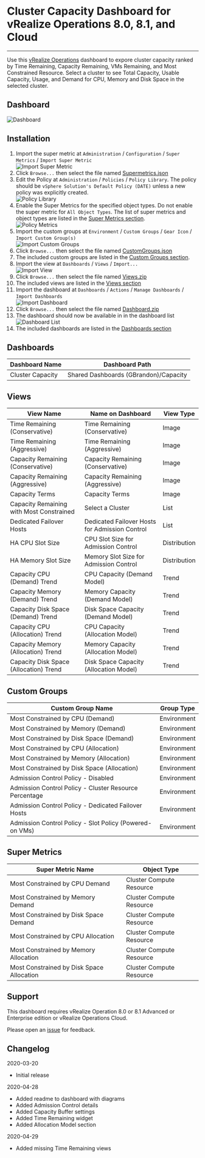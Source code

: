 
# Cluster Capacity Dashboard for vRealize Operations 8.0, 8.1, and Cloud
---------

Use this [vRealize Operations](https://www.vmware.com/products/vrealize-operations.html) dashboard to expore cluster capacity ranked by Time Remaining, Capacity Remaining, VMs Remaining, and Most Constrained Resource.  Select a cluster to see Total Capacity, Usable Capacity, Usage, and Demand for CPU, Memory and Disk Space in the selected cluster.

## Dashboard
![Dashboard](https://raw.githubusercontent.com/notoriousbdg/vrops-dashboard-cluster_capacity/master/Dashboard.png)

## Installation
1. Import the super metric at `Administration` / `Configuration` / `Super Metrics` / `Import Super Metric`  
![Import Super Metric](https://raw.githubusercontent.com/notoriousbdg/vrops-dashboard-cluster_capacity/master/Import_Super_Metric.png)
2. Click `Browse...` then select the file named [Supermetrics.json](https://raw.githubusercontent.com/notoriousbdg/vrops-dashboard-cluster_capacity/master/Supermetrics.json)
3. Edit the Policy at `Administration` / `Policies` / `Policy Library`.  The policy should be `vSphere Solution's Default Policy (DATE)` unless a new policy was explicitly created.  
![Policy Library](https://raw.githubusercontent.com/notoriousbdg/vrops-dashboard-cluster_capacity/master/Policy_Library.png)
4. Enable the Super Metrics for the specified object types.  Do not enable the super metric for `All Object Types`.  The list of super metrics and object types are listed in the [Super Metrics section](#Super-Metrics).  
![Policy Metrics](https://raw.githubusercontent.com/notoriousbdg/vrops-dashboard-cluster_capacity/master/Policy_Metrics.png)
5. Import the custom groups at `Environment` / `Custom Groups` / `Gear Icon` / `Import Custom Group(s)`  
![Import Custom Groups](https://raw.githubusercontent.com/notoriousbdg/vrops-dashboard-cluster_capacity/master/Import_CustomGroup.png)
6. Click `Browse...` then select the file named [CustomGroups.json](https://raw.githubusercontent.com/notoriousbdg/vrops-dashboard-cluster_capacity/master/CustomGroups.json)
7. The included custom groups are listed in the [Custom Groups section](#Custom-Groups).  
8. Import the view at `Dashboards` / `Views` / `Import...`  
![Import View](https://raw.githubusercontent.com/notoriousbdg/vrops-dashboard-cluster_capacity/master/Import_View.png)
9. Click `Browse...` then select the file named [Views.zip](https://github.com/notoriousbdg/vrops-dashboard-cluster_capacity/raw/master/Views.zip)
10. The included views are listed in the [Views section](#Views)
11. Import the dashboard at `Dashboards` / `Actions` / `Manage Dashboards` / `Import Dashboards`  
![Import Dashboard](https://raw.githubusercontent.com/notoriousbdg/vrops-dashboard-cluster_capacity/master/Import_Dashboard.png)
12. Click `Browse...` then select the file named [Dashboard.zip](https://github.com/notoriousbdg/vrops-dashboard-cluster_capacity/raw/master/Dashboard.zip)
13. The dashboard should now be available in in the dashboard list  
![Dashboard List](https://raw.githubusercontent.com/notoriousbdg/vrops-dashboard-cluster_capacity/master/Dashboard_List.png)
14. The included dashboards are listed in the [Dashboards section](#Dashboards)

## Dashboards
| Dashboard Name | Dashboard Path |
|--|--|
| Cluster Capacity | Shared Dashboards (GBrandon)/Capacity |

## Views
| View Name | Name on Dashboard | View Type |
|--|--|--|
| Time Remaining (Conservative) | Time Remaining (Conservative) | Image |
| Time Remaining (Aggressive) | Time Remaining (Aggressive) | Image |
| Capacity Remaining (Conservative) | Capacity Remaining (Conservative) | Image |
| Capacity Remaining (Aggressive) | Capacity Remaining (Aggressive) | Image |
| Capacity Terms | Capacity Terms | Image |
| Capacity Remaining with Most Constrained | Select a Cluster | List |
| Dedicated Failover Hosts | Dedicated Failover Hosts for Admission Control | List |
| HA CPU Slot Size | CPU Slot Size for Admission Control | Distribution |
| HA Memory Slot Size | Memory Slot Size for Admission Control | Distribution |
| Capacity CPU (Demand) Trend | CPU Capacity (Demand Model) | Trend |
| Capacity Memory (Demand) Trend | Memory Capacity (Demand Model) | Trend |
| Capacity Disk Space (Demand) Trend | Disk Space Capacity (Demand Model) | Trend |
| Capacity CPU (Allocation) Trend | CPU Capacity (Allocation Model) | Trend |
| Capacity Memory (Allocation) Trend | Memory Capacity (Allocation Model) | Trend |
| Capacity Disk Space (Allocation) Trend | Disk Space Capacity (Allocation Model) | Trend |

## Custom Groups
| Custom Group Name | Group Type |
|--|--|
| Most Constrained by CPU (Demand) | Environment |
| Most Constrained by Memory (Demand) | Environment |
| Most Constrained by Disk Space (Demand) | Environment |
| Most Constrained by CPU (Allocation) | Environment |
| Most Constrained by Memory (Allocation) | Environment |
| Most Constrained by Disk Space (Allocation) | Environment |
| Admission Control Policy - Disabled | Environment |
| Admission Control Policy - Cluster Resource Percentage | Environment |
| Admission Control Policy - Dedicated Failover Hosts | Environment |
| Admission Control Policy - Slot Policy (Powered-on VMs) | Environment |

## Super Metrics
| Super Metric Name | Object Type |
|--|--|
| Most Constrained by CPU Demand | Cluster Compute Resource |
| Most Constrained by Memory Demand | Cluster Compute Resource |
| Most Constrained by Disk Space Demand | Cluster Compute Resource |
| Most Constrained by CPU Allocation | Cluster Compute Resource |
| Most Constrained by Memory Allocation | Cluster Compute Resource |
| Most Constrained by Disk Space Allocation | Cluster Compute Resource |

## Support

This dashboard requires vRealize Operation 8.0 or 8.1 Advanced or Enterprise edition or vRealize Operations Cloud.

Please open an [issue](https://github.com/notoriousbdg/vrops-dashboard-cluster_capacity/issues) for feedback.

## Changelog
2020-03-20
* Initial release

2020-04-28
* Added readme to dashboard with diagrams
* Added Admission Control details
* Added Capacity Buffer settings
* Added Time Remaining widget
* Added Allocation Model section

2020-04-29
* Added missing Time Remaining views
